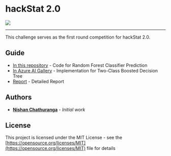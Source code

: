 # hackStat 2.0
![](https://ci6.googleusercontent.com/proxy/wAxU6pBUhdtlBoSdBQSoEtRRwVSGx11RKgjp5ARtRFKjSHGBaHVtkED_1cEJfc6pwgLLQ2uCxsO2Y2LRBYOuGCH5z5JoerL-wDmICBPXYqSkii_ywg2rbyZrN6rwo9da-BSlVqbWVu_0-2_hRzqZxG00Ghu0xITs4RA=s0-d-e1-ft#https://gallery.mailchimp.com/b60fd3b2116a1ad8be7e7f021/images/325e78e6-32de-4d5e-a7de-6e6ac7112d47.png)

------------

This challenge serves as the first round competition for hackStat 2.0.

## Guide

* [In this repository](http://www.dropwizard.io/1.0.2/docs/) - Code for Random Forest Classifier Prediction
* [In Azure AI Gallery](https://gallery.cortanaintelligence.com/Experiment/First-round-competition-for-hackStat-2-0) - Implementation for Two-Class Boosted Decision Tree
* [Report](https://gallery.cortanaintelligence.com/Experiment/First-round-competition-for-hackStat-2-0) - Detailed Report

## Authors

* **[Nishan Chathuranga](https://github.com/nishanc)** - *Initial work* 

## License

This project is licensed under the MIT License - see the [https://opensource.org/licenses/MIT](https://opensource.org/licenses/MIT) file for details


